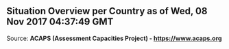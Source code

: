## Situation Overview per Country as of Wed, 08 Nov 2017 04:37:49 GMT

Source: **ACAPS (Assessment Capacities Project) - https://www.acaps.org**
